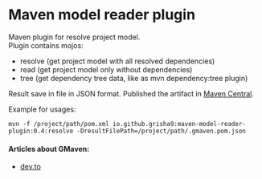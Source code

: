 Maven model reader plugin
==================

Maven plugin for resolve project model.  
Plugin contains mojos:
- resolve (get project model with all resolved dependencies)
- read (get project model only without dependencies)
- tree (get dependency tree data, like as mvn dependency:tree plugin)

Result save in file in JSON format. Published the artifact in [Maven Central](https://mvnrepository.com/artifact/io.github.grisha9/maven-model-reader-plugin).   

Example for usages:
```
mvn -f /project/path/pom.xml io.github.grisha9:maven-model-reader-plugin:0.4:resolve -DresultFilePath=/project/path/.gmaven.pom.json
```


#### Articles about GMaven: 
- [dev.to](https://dev.to/grisha9/my-intellij-idea-plugin-for-maven-support-gmaven-cn9)
